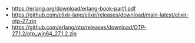 - https://erlang.org/download/erlang-book-part1.pdf
- https://github.com/elixir-lang/elixir/releases/download/main-latest/elixir-otp-27.zip
- https://github.com/erlang/otp/releases/download/OTP-27.1.2/otp_win64_27.1.2.zip
